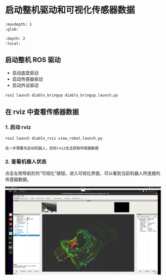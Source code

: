 # 启动整机驱动和可视化传感器数据

```{toctree}
:maxdepth: 1
:glob:
```

```{contents} Contents
:depth: 2
:local:
```

## 启动整机 ROS 驱动

- 启动底盘驱动
- 启动传感器驱动
- 启动外设驱动

```bash
ros2 launch diablo_bringup diablo_bringup.launch.py
```

## 在 rviz 中查看传感器数据

### 1. 启动 rviz
```bash
ros2 launch diablo_rviz view_robot.launch.py 
```

```{note}
这一步需要先启动机器人，否则rviz无法获取传感器数据
```

### 2. 查看机器人状态
点击左侧导航栏的“可视化”按钮，进入可视化界面，可以看到当前机器人所连接的传感器数据。

![可视化界面](../../_static/view_robot_and_sensor.png)

